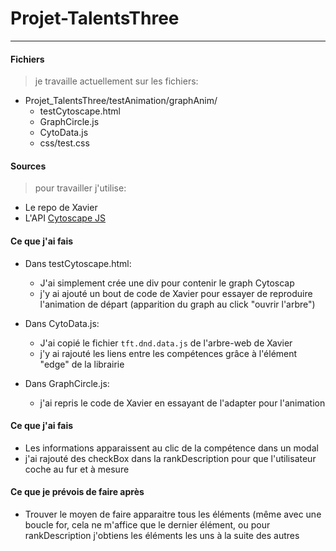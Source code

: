 
 # Projet-TalentsThree

---


#### Fichiers

> je travaille actuellement sur les fichiers:
* Projet_TalentsThree/testAnimation/graphAnim/
  * testCytoscape.html
  * GraphCircle.js
  * CytoData.js
  * css/test.css
 

 #### Sources

> pour travailler j'utilise:
  * Le repo de Xavier
  * L'API [Cytoscape JS](http://js.cytoscape.org/)
  
 #### Ce que j'ai fais

 * Dans testCytoscape.html:
   * J'ai simplement crée une div pour contenir le graph Cytoscap
   * j'y ai ajouté un bout de code de Xavier pour essayer de reproduire l'animation de départ (apparition du graph au click "ouvrir l'arbre")

* Dans CytoData.js:
  * J'ai copié le fichier `tft.dnd.data.js` de l'arbre-web de Xavier 
  * j'y ai rajouté les liens entre les compétences grâce à l'élément "edge" de la librairie

* Dans GraphCircle.js:

  * j'ai repris le code de Xavier en essayant de l'adapter pour l'animation

#### Ce que j'ai fais

* Les informations apparaissent au clic de la compétence dans un modal
* j'ai rajouté des checkBox dans la rankDescription pour que l'utilisateur coche au fur et à mesure

#### Ce que je prévois de faire après

* Trouver le moyen de faire apparaitre tous les éléments (même avec une boucle for, cela ne m'affice que le dernier élément, ou pour rankDescription j'obtiens les éléments les uns à la suite des autres




 
